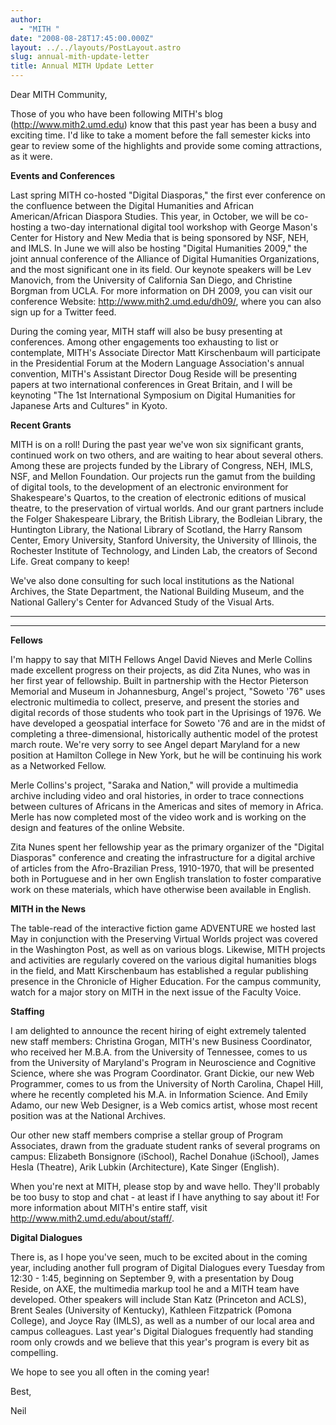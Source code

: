 ```yaml
---
author:
  - "MITH "
date: "2008-08-28T17:45:00.000Z"
layout: ../../layouts/PostLayout.astro
slug: annual-mith-update-letter
title: Annual MITH Update Letter
---
```


Dear MITH Community,

Those of you who have been following MITH's blog (http://www.mith2.umd.edu) know that this past year has been a busy and exciting time. I'd like to take a moment before the fall semester kicks into gear to review some of the highlights and provide some coming attractions, as it were.

**Events and Conferences**

Last spring MITH co-hosted "Digital Diasporas," the first ever conference on the confluence between the Digital Humanities and African American/African Diaspora Studies. This year, in October, we will be co-hosting a two-day international digital tool workshop with George Mason's Center for History and New Media that is being sponsored by NSF, NEH, and IMLS. In June we will also be hosting "Digital Humanities 2009," the joint annual conference of the Alliance of Digital Humanities Organizations, and the most significant one in its field. Our keynote speakers will be Lev Manovich, from the University of California San Diego, and Christine Borgman from UCLA. For more information on DH 2009, you can visit our conference Website: http://www.mith2.umd.edu/dh09/, where you can also sign up for a Twitter feed.

During the coming year, MITH staff will also be busy presenting at conferences. Among other engagements too exhausting to list or contemplate, MITH's Associate Director Matt Kirschenbaum will participate in the Presidential Forum at the Modern Language Association's annual convention, MITH's Assistant Director Doug Reside will be presenting papers at two international conferences in Great Britain, and I will be keynoting "The 1st International Symposium on Digital Humanities for Japanese Arts and Cultures" in Kyoto.

**Recent Grants**

MITH is on a roll! During the past year we've won six significant grants, continued work on two others, and are waiting to hear about several others. Among these are projects funded by the Library of Congress, NEH, IMLS, NSF, and Mellon Foundation. Our projects run the gamut from the building of digital tools, to the development of an electronic environment for Shakespeare's Quartos, to the creation of electronic editions of musical theatre, to the preservation of virtual worlds. And our grant partners include the Folger Shakespeare Library, the British Library, the Bodleian Library, the Huntington Library, the National Library of Scotland, the Harry Ransom Center, Emory University, Stanford University, the University of Illinois, the Rochester Institute of Technology, and Linden Lab, the creators of Second Life. Great company to keep!

We've also done consulting for such local institutions as the National Archives, the State Department, the National Building Museum, and the National Gallery's Center for Advanced Study of the Visual Arts.

---

---

**Fellows**

I'm happy to say that MITH Fellows Angel David Nieves and Merle Collins made excellent progress on their projects, as did Zita Nunes, who was in her first year of fellowship. Built in partnership with the Hector Pieterson Memorial and Museum in Johannesburg, Angel's project, "Soweto '76" uses electronic multimedia to collect, preserve, and present the stories and digital records of those students who took part in the Uprisings of 1976. We have developed a geospatial interface for Soweto '76 and are in the midst of completing a three-dimensional, historically authentic model of the protest march route. We're very sorry to see Angel depart Maryland for a new position at Hamilton College in New York, but he will be continuing his work as a Networked Fellow.

Merle Collins's project, "Saraka and Nation," will provide a multimedia archive including video and oral histories, in order to trace connections between cultures of Africans in the Americas and sites of memory in Africa. Merle has now completed most of the video work and is working on the design and features of the online Website.

Zita Nunes spent her fellowship year as the primary organizer of the "Digital Diasporas" conference and creating the infrastructure for a digital archive of articles from the Afro-Brazilian Press, 1910-1970, that will be presented both in Portuguese and in her own English translation to foster comparative work on these materials, which have otherwise been available in English.

**MITH in the News**

The table-read of the interactive fiction game ADVENTURE we hosted last May in conjunction with the Preserving Virtual Worlds project was covered in the Washington Post, as well as on various blogs. Likewise, MITH projects and activities are regularly covered on the various digital humanities blogs in the field, and Matt Kirschenbaum has established a regular publishing presence in the Chronicle of Higher Education. For the campus community, watch for a major story on MITH in the next issue of the Faculty Voice.

**Staffing**

I am delighted to announce the recent hiring of eight extremely talented new staff members: Christina Grogan, MITH's new Business Coordinator, who received her M.B.A. from the University of Tennessee, comes to us from the University of Maryland's Program in Neuroscience and Cognitive Science, where she was Program Coordinator. Grant Dickie, our new Web Programmer, comes to us from the University of North Carolina, Chapel Hill, where he recently completed his M.A. in Information Science. And Emily Adamo, our new Web Designer, is a Web comics artist, whose most recent position was at the National Archives.

Our other new staff members comprise a stellar group of Program Associates, drawn from the graduate student ranks of several programs on campus: Elizabeth Bonsignore (iSchool), Rachel Donahue (iSchool), James Hesla (Theatre), Arik Lubkin (Architecture), Kate Singer (English).

When you're next at MITH, please stop by and wave hello. They'll probably be too busy to stop and chat - at least if I have anything to say about it! For more information about MITH's entire staff, visit http://www.mith2.umd.edu/about/staff/.

**Digital Dialogues**

There is, as I hope you've seen, much to be excited about in the coming year, including another full program of Digital Dialogues every Tuesday from 12:30 - 1:45, beginning on September 9, with a presentation by Doug Reside, on AXE, the multimedia markup tool he and a MITH team have developed. Other speakers will include Stan Katz (Princeton and ACLS), Brent Seales (University of Kentucky), Kathleen Fitzpatrick (Pomona College), and Joyce Ray (IMLS), as well as a number of our local area and campus colleagues. Last year's Digital Dialogues frequently had standing room only crowds and we believe that this year's program is every bit as compelling.

We hope to see you all often in the coming year!

Best,

Neil
